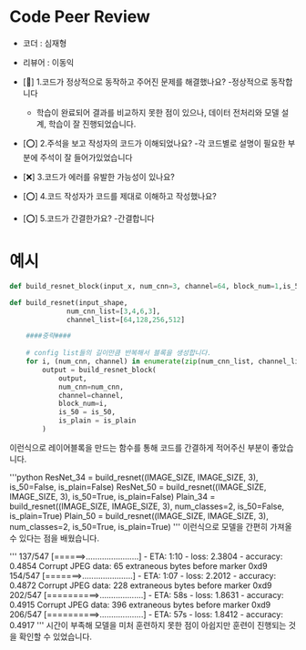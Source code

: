 # Code Peer Review
- 코더 : 심재형
- 리뷰어 : 이동익


- [🔺] 1.코드가 정상적으로 동작하고 주어진 문제를 해결했나요?
  -정상적으로 동작합니다
  - 학습이 완료되어 결과를 비교하지 못한 점이 있으나, 데이터 전처리와 모델 설계, 학습이 잘 진행되었습니다.
- [⭕] 2.주석을 보고 작성자의 코드가 이해되었나요?
  -각 코드별로 설명이 필요한 부분에 주석이 잘 들어가있었습니다
- [❌] 3.코드가 에러를 유발한 가능성이 있나요?
- [⭕] 4.코드 작성자가 코드를 제대로 이해하고 작성했나요?
- [⭕] 5.코드가 간결한가요?
  -간결합니다

# 예시
```python
def build_resnet_block(input_x, num_cnn=3, channel=64, block_num=1,is_50 = False,is_plain = False)

def build_resnet(input_shape,
              num_cnn_list=[3,4,6,3],
              channel_list=[64,128,256,512]

    ####중략####
                 
    # config list들의 길이만큼 반복해서 블록을 생성합니다.
    for i, (num_cnn, channel) in enumerate(zip(num_cnn_list, channel_list)):
        output = build_resnet_block(
            output,
            num_cnn=num_cnn, 
            channel=channel,
            block_num=i,
            is_50 = is_50,
            is_plain = is_plain
        )   
```
이런식으로 레이어블록을 만드는 함수를 통해 코드를 간결하게 적어주신 부분이 좋았습니다.

'''python
ResNet_34 = build_resnet((IMAGE_SIZE, IMAGE_SIZE, 3), is_50=False, is_plain=False)
ResNet_50 = build_resnet((IMAGE_SIZE, IMAGE_SIZE, 3), is_50=True, is_plain=False)
Plain_34 = build_resnet((IMAGE_SIZE, IMAGE_SIZE, 3), num_classes=2, is_50=False, is_plain=True)
Plain_50 = build_resnet((IMAGE_SIZE, IMAGE_SIZE, 3), num_classes=2, is_50=True, is_plain=True)
'''
이런식으로 모델을 간편히 가져올 수 있다는 점을 배웠습니다.

'''
137/547 [======>.......................] - ETA: 1:10 - loss: 2.3804 - accuracy: 0.4854
Corrupt JPEG data: 65 extraneous bytes before marker 0xd9
154/547 [=======>......................] - ETA: 1:07 - loss: 2.2012 - accuracy: 0.4872
Corrupt JPEG data: 228 extraneous bytes before marker 0xd9
202/547 [==========>...................] - ETA: 58s - loss: 1.8631 - accuracy: 0.4915
Corrupt JPEG data: 396 extraneous bytes before marker 0xd9
206/547 [==========>...................] - ETA: 57s - loss: 1.8412 - accuracy: 0.4917
'''
시간이 부족해 모델을 미처 훈련하지 못한 점이 아쉽지만 훈련이 진행되는 것을 확인할 수 있었습니다.
